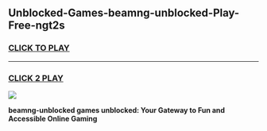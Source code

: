 
## Unblocked-Games-beamng-unblocked-Play-Free-ngt2s
<h3>
<a href="https://premium76.site?title=beamng-unblocked&ref=18A1">CLICK TO PLAY</a></h3>
<hr>

<h3>
<a href="https://premium76.site?title=beamng-unblocked&ref=18A1">CLICK 2 PLAY</a>
  
</h3>

<a href="https://premium76.site?title=beamng-unblocked&ref=18A1"><img src="https://clearcache.store/games.png"></a>


**beamng-unblocked games unblocked: Your Gateway to Fun and Accessible Online Gaming**
